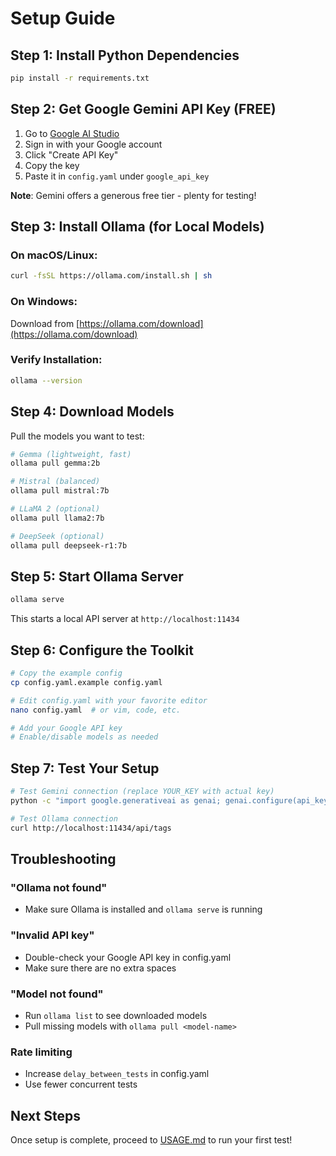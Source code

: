 # Setup Guide

## Step 1: Install Python Dependencies

```bash
pip install -r requirements.txt
```

## Step 2: Get Google Gemini API Key (FREE)

1. Go to [Google AI Studio](https://makersuite.google.com/app/apikey)
2. Sign in with your Google account
3. Click "Create API Key"
4. Copy the key
5. Paste it in `config.yaml` under `google_api_key`

**Note**: Gemini offers a generous free tier - plenty for testing!

## Step 3: Install Ollama (for Local Models)

### On macOS/Linux:
```bash
curl -fsSL https://ollama.com/install.sh | sh
```

### On Windows:
Download from [https://ollama.com/download](https://ollama.com/download)

### Verify Installation:
```bash
ollama --version
```

## Step 4: Download Models

Pull the models you want to test:

```bash
# Gemma (lightweight, fast)
ollama pull gemma:2b

# Mistral (balanced)
ollama pull mistral:7b

# LLaMA 2 (optional)
ollama pull llama2:7b

# DeepSeek (optional)
ollama pull deepseek-r1:7b
```

## Step 5: Start Ollama Server

```bash
ollama serve
```

This starts a local API server at `http://localhost:11434`

## Step 6: Configure the Toolkit

```bash
# Copy the example config
cp config.yaml.example config.yaml

# Edit config.yaml with your favorite editor
nano config.yaml  # or vim, code, etc.

# Add your Google API key
# Enable/disable models as needed
```

## Step 7: Test Your Setup

```bash
# Test Gemini connection (replace YOUR_KEY with actual key)
python -c "import google.generativeai as genai; genai.configure(api_key='YOUR_KEY'); print('Gemini: OK')"

# Test Ollama connection
curl http://localhost:11434/api/tags
```

## Troubleshooting

### "Ollama not found"
- Make sure Ollama is installed and `ollama serve` is running

### "Invalid API key"
- Double-check your Google API key in config.yaml
- Make sure there are no extra spaces

### "Model not found"
- Run `ollama list` to see downloaded models
- Pull missing models with `ollama pull <model-name>`

### Rate limiting
- Increase `delay_between_tests` in config.yaml
- Use fewer concurrent tests

## Next Steps

Once setup is complete, proceed to [USAGE.md](USAGE.md) to run your first test!
